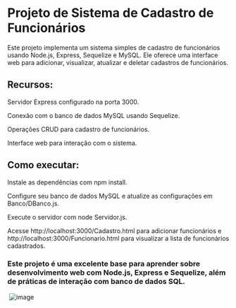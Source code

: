 <h1>Projeto de Sistema de Cadastro de Funcionários</h1>

<p>Este projeto implementa um sistema simples de cadastro de funcionários usando Node.js, Express, Sequelize e MySQL. Ele oferece uma interface web para adicionar, visualizar, atualizar e deletar cadastros de funcionários.</p>

<h2>Recursos:</h2> 

<p> Servidor Express configurado na porta 3000.</p>
<p>Conexão com o banco de dados MySQL usando Sequelize.</p>
<p>Operações CRUD para cadastro de funcionários.</p>
<p>Interface web para interação com o sistema. </p>

<h2>Como executar:</h2> 


<p>Instale as dependências com npm install. </p>
<p>Configure seu banco de dados MySQL e atualize as configurações em Banco/DBanco.js. </p>
<p>Execute o servidor com node Servidor.js. </p>
<p>Acesse http://localhost:3000/Cadastro.html para adicionar funcionários e http://localhost:3000/Funcionario.html para visualizar a lista de funcionários cadastrados.</p> </p>

<h3> Este projeto é uma excelente base para aprender sobre desenvolvimento web com Node.js, Express e Sequelize, além de práticas de interação com banco de dados SQL. </h3>

<img> ![image](https://github.com/Llucas-Pt/Sistema-de-cadastro-de-funcionarios/assets/108191836/b08ae796-2ce3-4e24-bb60-41fc55e5c6c5)
 </img>
